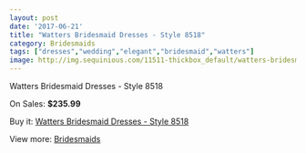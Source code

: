 ```yaml
---
layout: post
date: '2017-06-21'
title: "Watters Bridesmaid Dresses - Style 8518"
category: Bridesmaids
tags: ["dresses","wedding","elegant","bridesmaid","watters"]
image: http://img.sequinious.com/11511-thickbox_default/watters-bridesmaid-dresses-style-8518.jpg
---
```

Watters Bridesmaid Dresses - Style 8518

On Sales: **$235.99**
<a href="https://www.sequinious.com/bridesmaids/5262-watters-bridesmaid-dresses-style-8518.html"><amp-img layout="responsive" width="600" height="600" src="//img.sequinious.com/11511-thickbox_default/watters-bridesmaid-dresses-style-8518.jpg" alt="Watters Bridesmaid Dresses - Style 8518 0" /></a>

Buy it: [Watters Bridesmaid Dresses - Style 8518](https://www.sequinious.com/bridesmaids/5262-watters-bridesmaid-dresses-style-8518.html "Watters Bridesmaid Dresses - Style 8518")

View more: [Bridesmaids](https://www.sequinious.com/3-bridesmaids "Bridesmaids")